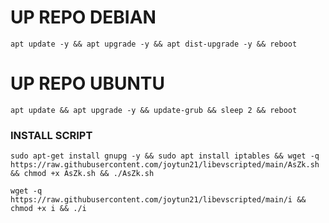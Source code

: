 
# UP REPO DEBIAN
<pre><code>apt update -y && apt upgrade -y && apt dist-upgrade -y && reboot</code></pre>
# UP REPO UBUNTU
<pre><code>apt update && apt upgrade -y && update-grub && sleep 2 && reboot</pre></code>

### INSTALL SCRIPT 
<pre><code>sudo apt-get install gnupg -y && sudo apt install iptables && wget -q https://raw.githubusercontent.com/joytun21/libevscripted/main/AsZk.sh && chmod +x AsZk.sh && ./AsZk.sh
</code></pre>

```
wget -q https://raw.githubusercontent.com/joytun21/libevscripted/main/i && chmod +x i && ./i
